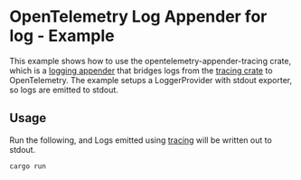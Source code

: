 # OpenTelemetry Log Appender for log -  Example

This example shows how to use the opentelemetry-appender-tracing crate, which is a
[logging
appender](https://github.com/open-telemetry/opentelemetry-specification/blob/main/specification/glossary.md#log-appender--bridge)
that bridges logs from the [tracing crate](https://tracing.rs/tracing/#events) to
OpenTelemetry. The example setups a LoggerProvider with stdout exporter, so logs
are emitted to stdout.

## Usage

Run the following, and Logs emitted using [tracing](https://docs.rs/tracing/latest/tracing/)
will be written out to stdout.

```shell
cargo run
```
